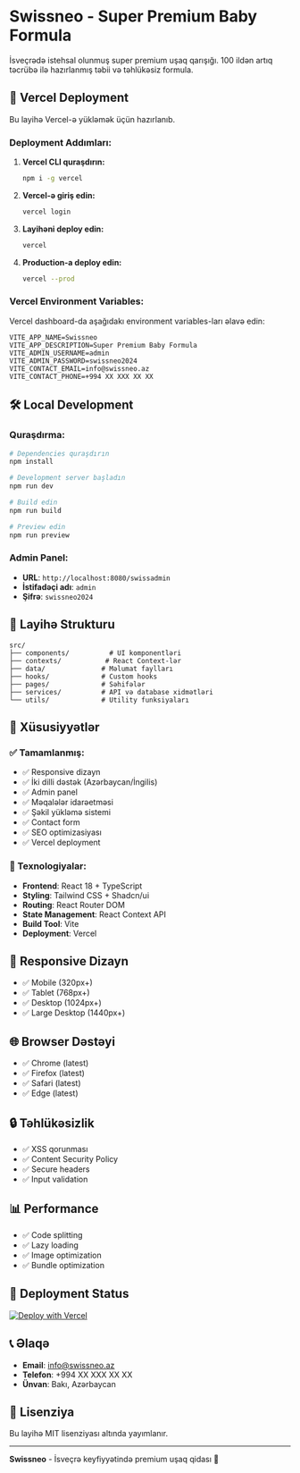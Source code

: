 # Swissneo - Super Premium Baby Formula

İsveçrədə istehsal olunmuş super premium uşaq qarışığı. 100 ildən artıq təcrübə ilə hazırlanmış təbii və təhlükəsiz formula.

## 🚀 Vercel Deployment

Bu layihə Vercel-ə yükləmək üçün hazırlanıb.

### Deployment Addımları:

1. **Vercel CLI quraşdırın:**
   ```bash
   npm i -g vercel
   ```

2. **Vercel-ə giriş edin:**
   ```bash
   vercel login
   ```

3. **Layihəni deploy edin:**
   ```bash
   vercel
   ```

4. **Production-a deploy edin:**
   ```bash
   vercel --prod
   ```

### Vercel Environment Variables:

Vercel dashboard-da aşağıdakı environment variables-ları əlavə edin:

```
VITE_APP_NAME=Swissneo
VITE_APP_DESCRIPTION=Super Premium Baby Formula
VITE_ADMIN_USERNAME=admin
VITE_ADMIN_PASSWORD=swissneo2024
VITE_CONTACT_EMAIL=info@swissneo.az
VITE_CONTACT_PHONE=+994 XX XXX XX XX
```

## 🛠️ Local Development

### Quraşdırma:

```bash
# Dependencies quraşdırın
npm install

# Development server başladın
npm run dev

# Build edin
npm run build

# Preview edin
npm run preview
```

### Admin Panel:

- **URL**: `http://localhost:8080/swissadmin`
- **İstifadəçi adı**: `admin`
- **Şifrə**: `swissneo2024`

## 📁 Layihə Strukturu

```
src/
├── components/          # UI komponentləri
├── contexts/           # React Context-lər
├── data/              # Məlumat faylları
├── hooks/             # Custom hooks
├── pages/             # Səhifələr
├── services/          # API və database xidmətləri
└── utils/             # Utility funksiyaları
```

## 🎨 Xüsusiyyətlər

### ✅ Tamamlanmış:
- ✅ Responsive dizayn
- ✅ İki dilli dəstək (Azərbaycan/İngilis)
- ✅ Admin panel
- ✅ Məqalələr idarəetməsi
- ✅ Şəkil yükləmə sistemi
- ✅ Contact form
- ✅ SEO optimizasiyası
- ✅ Vercel deployment

### 🔧 Texnologiyalar:
- **Frontend**: React 18 + TypeScript
- **Styling**: Tailwind CSS + Shadcn/ui
- **Routing**: React Router DOM
- **State Management**: React Context API
- **Build Tool**: Vite
- **Deployment**: Vercel

## 📱 Responsive Dizayn

- ✅ Mobile (320px+)
- ✅ Tablet (768px+)
- ✅ Desktop (1024px+)
- ✅ Large Desktop (1440px+)

## 🌐 Browser Dəstəyi

- ✅ Chrome (latest)
- ✅ Firefox (latest)
- ✅ Safari (latest)
- ✅ Edge (latest)

## 🔒 Təhlükəsizlik

- ✅ XSS qorunması
- ✅ Content Security Policy
- ✅ Secure headers
- ✅ Input validation

## 📊 Performance

- ✅ Code splitting
- ✅ Lazy loading
- ✅ Image optimization
- ✅ Bundle optimization

## 🚀 Deployment Status

[![Deploy with Vercel](https://vercel.com/button)](https://vercel.com/new/clone?repository-url=https://github.com/hemidirasim/swiss-neo)

## 📞 Əlaqə

- **Email**: info@swissneo.az
- **Telefon**: +994 XX XXX XX XX
- **Ünvan**: Bakı, Azərbaycan

## 📄 Lisenziya

Bu layihə MIT lisenziyası altında yayımlanır.

---

**Swissneo** - İsveçrə keyfiyyətində premium uşaq qidası 🍼
